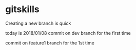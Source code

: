 # gitskills

Creating a new branch is quick

today is 2018/01/08
commit on dev branch for the first time 

commit on feature1 branch for the 1st time